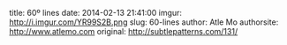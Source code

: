 title:  60º lines
date:   2014-02-13 21:41:00
imgur: http://i.imgur.com/YR99S2B.png
slug: 60-lines
author: Atle Mo
authorsite: http://www.atlemo.com
original: http://subtlepatterns.com/131/

